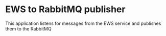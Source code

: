 # EWS to RabbitMQ publisher

This application listens for messages from the EWS service and publishes them to the RabbitMQ
